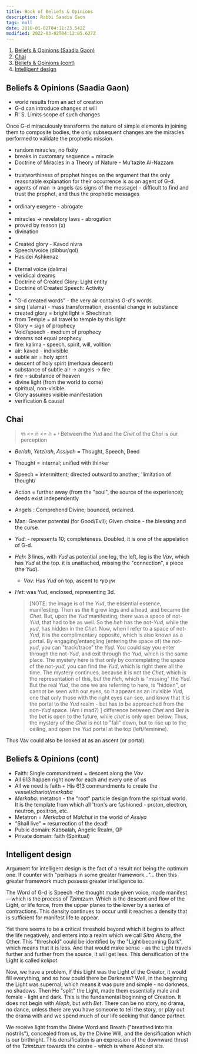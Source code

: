 ```yaml
---
title: Book of Beliefs & Opinions
description: Rabbi Saadia Gaon
tags: null
date: 2010-01-02T04:11:23.542Z
modified: 2022-03-02T04:12:05.627Z
---
```


1. [Beliefs & Opinions (Saadia Gaon)](#beliefs--opinions-saadia-gaon)
2. [Chai](#chai)
3. [Beliefs & Opinions (cont)](#beliefs--opinions-cont)
4. [Intelligent design](#intelligent-design)

## Beliefs & Opinions (Saadia Gaon)

- world results from an act of creation
- G-d can introduce changes at will
- R' S. Limits scope of such changes

Once G-d miraculously transforms the nature of simple elements in joining them to composite bodies, the only subsequent changes are the miracles performed to validate the prophetic mission.

- random miracles, no fixity
- breaks in customary sequence = miracle
- Doctrine of Miracles in a Theory of Nature - Mu'tazite Al-Nazzam
-
- trustworthiness of prophet hinges on the argument that the only reasonable explanation for their occurrence is as an agent of G-d.
- agents of man -> angels (as signs of the message) - difficult to find and trust the prophet, and thus the prophetic messages
-
- ordinary exegete - abrogate
-
- miracles -> revelatory laws - abrogation
- proved by reason (x)
- divination
-
- Created glory - Kavod nivra
- Speech/voice (dibbur/qol)
- Hasidei Ashkenaz
-
- Eternal voice (dalima)
- veridical dreams
- Doctrine of Created Glory: Light entity
- Doctrine of Created Speech: Activity
-
- "G-d created words" - the very air contains G-d's words.
- sing ('alama) - mass transformation, essential change in substance
- created glory = bright light = Shechinah
- from Temple = all travel to temple by this light
- Glory = sign of prophecy
- Void/speech - medium of prophecy
- dreams not equal prophecy
- fire: kalima - speech, spirit, will, volition
- air: kavod - indivisible
- subtle air = holy spirit
- descent of holy spirit (merkava descent)
- substance of subtle air -> angels -> fire
- fire = substance of heaven
- divine light (from the world to come)
- spiritual, non-visible
- Glory assumes visible manifestation
- verification & causal

## Chai

> י + ה => ח => חי
> Between the _Yud_ and the _Chet_ of the _Chai_ is our perception

- _Beriah_, _Yetzirah_, _Assiyah_ = Thought, Speech, Deed
- Thought = internal; unified with thinker
- Speech = intermittent; directed outward to another; 'limitation of thought/
- Action = further away (from the "soul", the source of the experience); deeds exist independently
- Angels : Comprehend Divine; bounded, ordained.
- Man: Greater potential (for Good/Evil); Given choice - the blessing and the curse.

- _Yud_: - represents 10; completeness. Doubled, it is one of the appelation of G-d.
- _Heh_:
  3 lines, with _Yud_ as potential
  one leg, the left, leg is the _Vav_, which has _Yud_ at the top.
  it is unattached, missing the "connection", a piece (the _Yud_).
  - _Vav_: Has _Yud_ on top, ascent to אין סוף
- _Het_:
  was Yud, enclosed, representing 3d.
  > [NOTE: the image is of the _Yud_, the essential essence, manifesting. Then as the it grew legs and a head, and became the _Chet_. But, upon the _Yud_ manifesting, there was a space of not-_Yud_, that had to be as well. So the _heh_ has the not-_Yud_, while the _yud_, has hidden in the _Chet_. Now, when I refer to a space of not-_Yud_, it is the complimentary opposite, which is also known as a portal. By engaging/entangling (entering the space of) the not-_yud_, you can "track/trace" the _Yud_. You could say you enter through the not-_Yud_, and exit through the _Yud_, which is the same place. The mystery here is that only by contemplating the space of the not-_yud_, you can find the _Yud_, which is right there all the time. The mystery continues, because it is not the _Chet_, which is the representation of this, but the _Heh_, which is "missing" the _Yud_. But the real _Yud_, the one we are referring to here, is "hidden", or cannot be seen with our eyes, so it appears as an invisible _Yud_, one that only those with the right eyes can see, and know that it is the portal to the _Yud_ realm - but has to be approached from the non-_Yud_ space. (Am i mad?) ]
  > difference between _Chet_ and _Bet_ is the _bet_ is open to the future, while _chet_ is only open below. Thus, the mystery of the _Chet_ is not to "fall" down, but to rise up to the ceiling, and open the _Yud_ portal at the top (left/feminine).

Thus Vav could also be looked at as an ascent (or portal)

## Beliefs & Opinions (cont)

- Faith: Single commandment = descent along the _Vav_
- All 613 happen right now for each and every one of us
- All we need is faith + His 613 commandments to create the vessel/chariot/_merkaba_
- _Merkaba_: metatron - the "root" particle design from the spiritual world. It is the template from which all 'tron's are fashioned - proton, electron, neutron, positron, etc.
- Metatron = _Merkaba_ of _Malchut_ in the world of _Assiya_
- "Shall live" = resurrection of the dead!
- Public domain: Kabbalah, Angelic Realm, QP
- Private domain: faith (Spiritual)

## Intelligent design

Argument for intelligent design is the fact of a result not being the optimum one. If counter with "perhaps in some greater framework..."... then this greater framework much possess greater intelligence to.

The Word of G-d is Speech -the thought made given voice, made manifest&mdash;which is the process of _Tzimtzum_. Which is the descent and flow of the Light, or life force, from the upper planes to the lower by a series of contractions. This density continues to occur until it reaches a density that is sufficient for manifest life to appear.

Yet there seems to be a critical threshold beyond which it begins to affect the life negatively, and enters into a realm which we call _Sitra Ahara_, the Other. This "threshold" could be identified by the "Light becoming Dark", which means that it is less. And that would make sense - as the Light travels further and further from the source, it will get less. This densification of the Light is called _kelipot_.

Now, we have a problem, if this Light was the Light of the Creator, it would fill everything, and so how could there be Darkness? Well, in the beginning the Light was supernal, which means it was pure and simple - no darkness, no shadows. Then He "split" the Light, made them essentially male and female - light and dark. This is the fundamental beginning of Creation. It does not begin with _Aleph_, but with _Bet_. There can be no story, no drama, no dance, unless there are you have someone to tell the story, or play out the drama with and we spend much of our life seeking that dance partner.

We receive light from the Divine Word and Breath ("breathed into his nostrils"), concealed from us, by the Divine Will, and the densification which is our birthright. This densification is an expression of the downward thrust of the _Tzimtzum_ towards the centre - which is where _Adonai_ sits.
